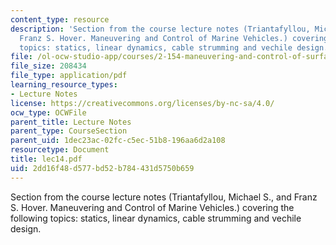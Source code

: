 ```yaml
---
content_type: resource
description: 'Section from the course lecture notes (Triantafyllou, Michael S., and
  Franz S. Hover. Maneuvering and Control of Marine Vehicles.) covering the following
  topics: statics, linear dynamics, cable strumming and vechile design.'
file: /ol-ocw-studio-app/courses/2-154-maneuvering-and-control-of-surface-and-underwater-vehicles-13-49-fall-2004/2dd16f48d577bd52b784431d5750b659_lec14.pdf
file_size: 208434
file_type: application/pdf
learning_resource_types:
- Lecture Notes
license: https://creativecommons.org/licenses/by-nc-sa/4.0/
ocw_type: OCWFile
parent_title: Lecture Notes
parent_type: CourseSection
parent_uid: 1dec23ac-02fc-c5ec-51b8-196aa6d2a108
resourcetype: Document
title: lec14.pdf
uid: 2dd16f48-d577-bd52-b784-431d5750b659
---
```

Section from the course lecture notes (Triantafyllou, Michael S., and Franz S. Hover. Maneuvering and Control of Marine Vehicles.) covering the following topics: statics, linear dynamics, cable strumming and vechile design.